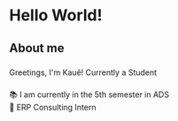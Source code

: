 <h1 align="left">Hello World!</h1>

###

<h2 align="left">About me</h2>

###

<p align="left">Greetings, I'm Kauê! Currently a Student</p>

###

<p align="left">📚 I am currently in the 5th semester in ADS<br>🎯 ERP Consulting Intern</p>

